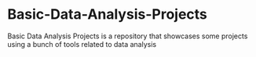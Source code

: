 # Basic-Data-Analysis-Projects

Basic Data Analysis Projects is a repository that showcases some projects using a bunch of tools related to data analysis
